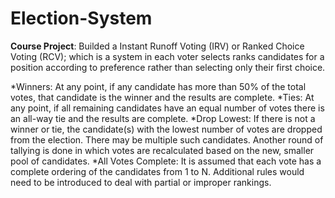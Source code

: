 # Election-System
**Course Project**: 
Builded a Instant Runoff Voting (IRV) or Ranked Choice Voting (RCV); which is a system in each voter selects ranks candidates for a position according to preference rather than selecting only their first choice. 

  *Winners: At any point, if any candidate has more than 50% of the total votes, that candidate is the winner and the results are complete.
  *Ties: At any point, if all remaining candidates have an equal number of votes there is an all-way tie and the results are complete.
  *Drop Lowest: If there is not a winner or tie, the candidate(s) with the lowest number of votes are dropped from the election. There may be multiple such candidates. Another round of tallying is done in which votes are recalculated based on the new, smaller pool of candidates.
  *All Votes Complete: It is assumed that each vote has a complete ordering of the candidates from 1 to N. Additional rules would need to be introduced to deal with partial or improper rankings.

